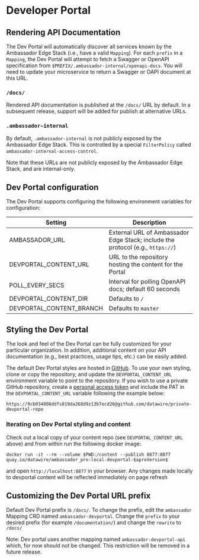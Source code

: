 # Developer Portal

## Rendering API Documentation

The Dev Portal will automatically discover all services known by the Ambassador Edge Stack (i.e., have a valid `Mapping`). For each `prefix` in a `Mapping`, the Dev Portal will attempt to fetch a Swagger or OpenAPI specification from `$PREFIX/.ambassador-internal/openapi-docs`. You will need to update your microservice to return a Swagger or OAPI document at this URL.

### `/docs/`

Rendered API documentation is published at the `/docs/` URL by default. In a subsequent release, support will be added for publish at alternative URLs.

### `.ambassador-internal`

By default, `.ambassador-internal` is not publicly exposed by the Ambassador Edge Stack. This is controlled by a special `FilterPolicy` called `ambassador-internal-access-control`.

 Note that these URLs are not publicly exposed by the Ambassador Edge Stack, and are internal-only.

## Dev Portal configuration

The Dev Portal supports configuring the following environment variables for configuration:

| Setting                          |   Description       |
| -------------------------------- | ------------------- |
| AMBASSADOR_URL                   | External URL of Ambassador Edge Stack; include the protocol (e.g., `https://`) |
| DEVPORTAL_CONTENT_URL            | URL to the repository hosting the content for the Portal |
| POLL_EVERY_SECS                  | Interval for polling OpenAPI docs; default 60 seconds |
| DEVPORTAL_CONTENT_DIR            | Defaults to `/` |
| DEVPORTAL_CONTENT_BRANCH         | Defaults to `master` |

## Styling the Dev Portal

The look and feel of the Dev Portal can be fully customized for your particular organization. In addition, additional content on your API documentation (e.g., best practices, usage tips, etc.) can be easily added.

The default Dev Portal styles are hosted in [GitHub](https://github.com/datawire/devportal-content.git). To use your own styling, clone or copy the repository, and update the `DEVPORTAL_CONTENT_URL` environment variable to point to the repository. If you wish to use a private GitHub repository, create a [personal access token](https://help.github.com/en/articles/creating-a-personal-access-token-for-the-command-line) and include the PAT in the `DEVPORTAL_CONTENT_URL` variable following the example below:

```
https://9cb034008ddfs819da268d9z13b7ecd26@github.com/datawire/private-devportal-repo
```

### Iterating on Dev Portal styling and content

Check out a local copy of your content repo (see `DEVPORTAL_CONTENT_URL` above) and from within run the following docker image:

```
docker run -it --rm --volume $PWD:/content --publish 8877:8877 quay.io/datawire/ambassador_pro:local-devportal-$aproVersion$
```

and open `http://localhost:8877` in your browser. Any changes made locally to devportal content will be reflected immediately on page refresh

## Customizing the Dev Portal URL prefix

Default Dev Portal prefix is `/docs/`. To change the prefix, edit the `ambassador` Mapping CRD named `ambassador-devportal`. Change the `prefix` to your desired prefix (for example `/documentation/`) and change the `rewrite` to `/docs/`

Note: Dev portal uses another mapping named `ambassador-devportal-api` which, for now should not be changed. This restriction will be removed in a future release.
